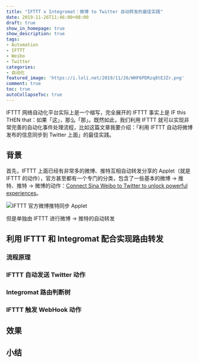 ```yaml
---
title: "IFTTT x Integromat：微博 to Twitter 自动转发的最佳实践"
date: 2019-11-26T11:46:00+08:00
draft: true
show_in_homepage: true
show_description: true
tags:
- Automation
- IFTTT
- Weibo
- Twitter
categories:
- 自动化
featured_image: 'https://i.loli.net/2019/11/26/WHF6PDRzq8tEJZr.png'
comment: true
toc: true
autoCollapseToc: true
---
```


IFTTT 网络自动化平台实际上是一个缩写，完全展开的 IFTTT 事实上是 IF this THEN that：如果「这」，那么「那」。既然如此，我们利用 IFTTT 就可以实现非常完善的自动化事件处理流程，比如这篇文章我要介绍：「利用 IFTTT 自动将微博发布的信息同步到 Twitter 上面」的最佳实践。

## 背景

首先，IFTTT 上面已经有非常多的微博、推特互相自动转发分享的 Applet（就是 IFTTT 的动作），官方甚至都有一个专门的分类，包含了一些基本的微博 → 推特、推特 → 微博的动作：[Connect Sina Weibo to Twitter to unlock powerful experiences](https://ifttt.com/connect/sina_weibo/twitter)。

![IFTTT 官方微博推特同步 Applet](https://i.loli.net/2019/11/26/1W6XTByKsDHpZYe.png)

但是单独由 IFTTT 进行微博 → 推特的自动转发

## 利用 IFTTT 和 Integromat 配合实现路由转发

### 流程原理

### IFTTT 自动发送 Twitter 动作

### Integromat 路由判断树

### IFTTT 触发 WebHook 动作

## 效果

## 小结
